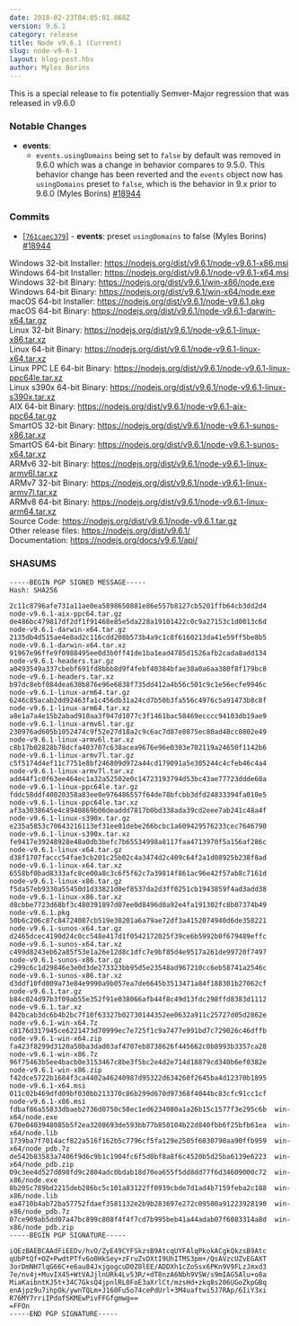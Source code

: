 ```yaml
---
date: 2018-02-23T04:05:01.868Z
version: 9.6.1
category: release
title: Node v9.6.1 (Current)
slug: node-v9-6-1
layout: blog-post.hbs
author: Myles Borins
---
```


This is a special release to fix potentially Semver-Major regression that was released in v9.6.0

### Notable Changes

* **events**:
  - `events.usingDomains` being set to `false` by default was removed in 9.6.0 which was a change in behavior compares to 9.5.0. This behavior change has been reverted and the `events` object now has `usingDomains` preset to `false`, which is the behavior in 9.x prior to 9.6.0 (Myles Borins) [#18944](https://github.com/nodejs/node/pull/18944)

### Commits

* [[`761caec379`](https://github.com/nodejs/node/commit/761caec379)] - **events**: preset `usingDomains` to false (Myles Borins) [#18944](https://github.com/nodejs/node/pull/18944)

Windows 32-bit Installer: https://nodejs.org/dist/v9.6.1/node-v9.6.1-x86.msi<br>
Windows 64-bit Installer: https://nodejs.org/dist/v9.6.1/node-v9.6.1-x64.msi<br>
Windows 32-bit Binary: https://nodejs.org/dist/v9.6.1/win-x86/node.exe<br>
Windows 64-bit Binary: https://nodejs.org/dist/v9.6.1/win-x64/node.exe<br>
macOS 64-bit Installer: https://nodejs.org/dist/v9.6.1/node-v9.6.1.pkg<br>
macOS 64-bit Binary: https://nodejs.org/dist/v9.6.1/node-v9.6.1-darwin-x64.tar.gz<br>
Linux 32-bit Binary: https://nodejs.org/dist/v9.6.1/node-v9.6.1-linux-x86.tar.xz<br>
Linux 64-bit Binary: https://nodejs.org/dist/v9.6.1/node-v9.6.1-linux-x64.tar.xz<br>
Linux PPC LE 64-bit Binary: https://nodejs.org/dist/v9.6.1/node-v9.6.1-linux-ppc64le.tar.xz<br>
Linux s390x 64-bit Binary: https://nodejs.org/dist/v9.6.1/node-v9.6.1-linux-s390x.tar.xz<br>
AIX 64-bit Binary: https://nodejs.org/dist/v9.6.1/node-v9.6.1-aix-ppc64.tar.gz<br>
SmartOS 32-bit Binary: https://nodejs.org/dist/v9.6.1/node-v9.6.1-sunos-x86.tar.xz<br>
SmartOS 64-bit Binary: https://nodejs.org/dist/v9.6.1/node-v9.6.1-sunos-x64.tar.xz<br>
ARMv6 32-bit Binary: https://nodejs.org/dist/v9.6.1/node-v9.6.1-linux-armv6l.tar.xz<br>
ARMv7 32-bit Binary: https://nodejs.org/dist/v9.6.1/node-v9.6.1-linux-armv7l.tar.xz<br>
ARMv8 64-bit Binary: https://nodejs.org/dist/v9.6.1/node-v9.6.1-linux-arm64.tar.xz<br>
Source Code: https://nodejs.org/dist/v9.6.1/node-v9.6.1.tar.gz<br>
Other release files: https://nodejs.org/dist/v9.6.1/<br>
Documentation: https://nodejs.org/docs/v9.6.1/api/

<h3 id="shasums">SHASUMS</h3>

```
-----BEGIN PGP SIGNED MESSAGE-----
Hash: SHA256

2c11c8796afe731a11ae0ea5898650881e86e557b8127cb5201ffb64cb3dd2d4  node-v9.6.1-aix-ppc64.tar.gz
de486bc479817df2df1f91468e85e5da228a19101422c0c9a27153c1d0013c6d  node-v9.6.1-darwin-x64.tar.gz
2135db4d515ae4e8ad2c116cdd208b573b4a9c1c8f6160213da41e59ff5be8b5  node-v9.6.1-darwin-x64.tar.xz
91967e96ffe9f0988495ee0d3b0ff41de1ba1ead4785d1526afb2cada8add134  node-v9.6.1-headers.tar.gz
a0493549a337cbebf691fd8bbb8d9f4febf40384bfae38a0a6aa380f8f179bc8  node-v9.6.1-headers.tar.xz
b97dc8ebf084dea630b876e96e6838f735dd412a4b56c501c9c1e56ecfe9946c  node-v9.6.1-linux-arm64.tar.gz
6246c85acab2dd92463fa1c456db31a24cd7b50b3fa556c4976c5a91473b8c8f  node-v9.6.1-linux-arm64.tar.xz
a8e1a7a4e15b2abad910aa3f947d1077c3f1461bac58469ecccc94103db19ae9  node-v9.6.1-linux-armv6l.tar.gz
230976ad605b1052474c9f52e27d18a2c9c6ac7d87e8075ec80ad48cc0802e49  node-v9.6.1-linux-armv6l.tar.xz
c8b17b02828b78dcfa403707c638acea9676e96e0303e702119a24650f1142b6  node-v9.6.1-linux-armv7l.tar.gz
c5f5174d4ef11c7751e8bf246809d972a44cd179091a5e305244c4cfeb46c4a4  node-v9.6.1-linux-armv7l.tar.xz
add44f1c0f63ee464ec1a32a52502e0c14723193794d53bc43ae77723ddde68a  node-v9.6.1-linux-ppc64le.tar.gz
fddc58ddf40020358a83ee0e976486557f64de78bfcbb3dfd24833394fa010e5  node-v9.6.1-linux-ppc64le.tar.xz
af3a3038645e4c8940869b06deaddd7817b0bd338ada39cd2eee7ab241c48a4f  node-v9.6.1-linux-s390x.tar.gz
e235a5853c70643216113ef31ee01debe266bcbc1a609429576233cec7646790  node-v9.6.1-linux-s390x.tar.xz
fe9417e39248928e48a0db3befc7b65534998a8117faa4713970f5a156af286c  node-v9.6.1-linux-x64.tar.gz
d38f1707faccc54fae3cb201c25b02c4a3474d2c409c64f2a1d08925b238f8ad  node-v9.6.1-linux-x64.tar.xz
6558bf0bad8333afc8ce00a8c3c6f5f62c7a39814f861ac96e42f57ab8c7161d  node-v9.6.1-linux-x86.tar.gz
f5da57eb9330a55450d1d33821d0ef8537da2d3ff0251cb1943859f4ad3add38  node-v9.6.1-linux-x86.tar.xz
d8cbbe7723d68bf3c480391897d07ee0d8496d0a92e4fa191302fc8b07374b49  node-v9.6.1.pkg
50b6c206c87c84724087cb519e38201a6a79ae72df3a4152074940d6de358221  node-v9.6.1-sunos-x64.tar.gz
d2465dcec4190d24c0cc548e417d1f0542172025f39ce6b5992b0f679489effc  node-v9.6.1-sunos-x64.tar.xz
c499d8243eb62a85f53e1a26e12d8c1dfc7e9bf85d4e9517a261de99720f7497  node-v9.6.1-sunos-x86.tar.gz
c299c6c1d29846e3e0d3de273323bb95d5e23548ad967210cc6eb58741a2546c  node-v9.6.1-sunos-x86.tar.xz
d3ddf10fd009a73e84e9990a9b057ea7de6645b3513471a84f188301b27062cf  node-v9.6.1.tar.gz
b84c024d97b3f09ab55e352f91e038066afb44f8c49d13fdc298ffd8383d1112  node-v9.6.1.tar.xz
842bcab3dc6b4b2bc7f10f63327b02730144352ee0632a911c25727d05d2862e  node-v9.6.1-win-x64.7z
c8176d317945ce6221473d70999ec7e725f1c9a7477e991bd7c729026c46dffb  node-v9.6.1-win-x64.zip
fa423f8299d3120a50ba3dad03af4707eb8738626f445662c0b8993b3357ca28  node-v9.6.1-win-x86.7z
96f75463b5ee4bacb0e3153467c8be3f5bc2e4d2e714d18879cd340b6ef0382e  node-v9.6.1-win-x86.zip
f42dce5722b1684f3ca4402a46240987d95322d634260f2645ba4d12370b1895  node-v9.6.1-x64.msi
011c02b469dfd09bf030bb213370c86b299d670d97368f4044bc83cfc91cc1cf  node-v9.6.1-x86.msi
fdbaf86a55833dbaeb2736d0750c58ec1ed6234080a1a26b15c1577f3e295c6b  win-x64/node.exe
670e0403948085b5f2ea3208693de593bb77b850104b22d840fbb6f25bfb61ea  win-x64/node.lib
1739ba7f7014acf822a516f162b5c7796cf5fa129e2505f6030790aa90ffb959  win-x64/node_pdb.7z
de542b83583a7406f9d6c9b1c1904fc6f5d0bf8a8f6c4520b5d25ba6139e6223  win-x64/node_pdb.zip
09c3ee4d527d898fd9c2804adc0bdab18d70ea655f5dd8dd77f6d34609000c72  win-x86/node.exe
8b205c789bd2215deb286bc5c101a83122ff0939cbde7d1ad4b7159feba2c188  win-x86/node.lib
ea4710b4ab72ba57752fdaef3581132e2b9b283697e272c09500a91223928190  win-x86/node_pdb.7z
07ce909ab5dd07a47bc899c808f4f4f7cd7b995beb41a44adab07f6083314a8d  win-x86/node_pdb.zip
-----BEGIN PGP SIGNATURE-----

iQEzBAEBCAAdFiEEDv/hvO/ZyE49CYFSkzsB9AtcqUYFAlqPkokACgkQkzsB9Atc
qUbPtQf+OZ+PwdtPTfv6o0HkSey+zFruZvDXtI9UhITMS3pm+/QsAVzcUZvEGAXT
3orDmNH7lqG66C+e6au84JxjgogcuD0Z8lEE/ADDXh1cZoSsx6PKn9V9FLzJmxd3
7e/nv4j+MuvIX45+WtVAJjlnURk4Lv53R/+dT8nzA6Nbh9VSW/s9mIAG5Alu+o8a
MiaKaibntKJ5t+34C7GksQ4jpnlRL0FoE3aXrlCt/mzsHd+zkq8s206UGoZkpGBq
enAjpz9u7ihpOk/ywnTQLm+J160Fu5o74cePdUrl+3M4uaftwi5J7RAp/6IiY3xi
R76MY7rriIPdofSKMEwPivFFGfgmwg==
=FFOn
-----END PGP SIGNATURE-----

```
